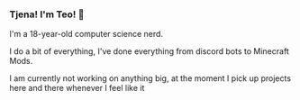 ### Tjena! I'm Teo! 👋
I'm a 18-year-old computer science nerd.

I do a bit of everything, I've done everything from discord bots to Minecraft Mods.

I am currently not working on anything big, at the moment I pick up projects here and there whenever I feel like it
